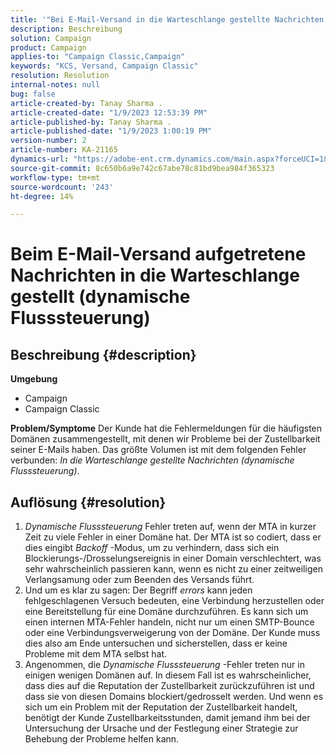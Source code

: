 ```yaml
---
title: '"Bei E-Mail-Versand in die Warteschlange gestellte Nachrichten (dynamische Flusssteuerung)\" aufgedeckt'
description: Beschreibung
solution: Campaign
product: Campaign
applies-to: "Campaign Classic,Campaign"
keywords: "KCS, Versand, Campaign Classic"
resolution: Resolution
internal-notes: null
bug: false
article-created-by: Tanay Sharma .
article-created-date: "1/9/2023 12:53:39 PM"
article-published-by: Tanay Sharma .
article-published-date: "1/9/2023 1:00:19 PM"
version-number: 2
article-number: KA-21165
dynamics-url: "https://adobe-ent.crm.dynamics.com/main.aspx?forceUCI=1&pagetype=entityrecord&etn=knowledgearticle&id=c7dae09c-1c90-ed11-aad1-6045bd006793"
source-git-commit: 8c650b6a9e742c67abe78c81bd9bea984f365323
workflow-type: tm+mt
source-wordcount: '243'
ht-degree: 14%

---
```


# Beim E-Mail-Versand aufgetretene Nachrichten in die Warteschlange gestellt (dynamische Flusssteuerung)

## Beschreibung {#description}

<b>Umgebung</b>
- Campaign
- Campaign Classic



<b>Problem/Symptome</b>
Der Kunde hat die Fehlermeldungen für die häufigsten Domänen zusammengestellt, mit denen wir Probleme bei der Zustellbarkeit seiner E-Mails haben. Das größte Volumen ist mit dem folgenden Fehler verbunden: *In die Warteschlange gestellte Nachrichten (dynamische Flusssteuerung)*.


## Auflösung {#resolution}


1. *Dynamische Flusssteuerung* Fehler treten auf, wenn der MTA in kurzer Zeit zu viele Fehler in einer Domäne hat. Der MTA ist so codiert, dass er dies eingibt *Backoff* -Modus, um zu verhindern, dass sich ein Blockierungs-/Drosselungsereignis in einer Domain verschlechtert, was sehr wahrscheinlich passieren kann, wenn es nicht zu einer zeitweiligen Verlangsamung oder zum Beenden des Versands führt.
2. Und um es klar zu sagen: Der Begriff *errors* kann jeden fehlgeschlagenen Versuch bedeuten, eine Verbindung herzustellen oder eine Bereitstellung für eine Domäne durchzuführen. Es kann sich um einen internen MTA-Fehler handeln, nicht nur um einen SMTP-Bounce oder eine Verbindungsverweigerung von der Domäne. Der Kunde muss dies also am Ende untersuchen und sicherstellen, dass er keine Probleme mit dem MTA selbst hat.
3. Angenommen, die *Dynamische Flusssteuerung* -Fehler treten nur in einigen wenigen Domänen auf. In diesem Fall ist es wahrscheinlicher, dass dies auf die Reputation der Zustellbarkeit zurückzuführen ist und dass sie von diesen Domains blockiert/gedrosselt werden. Und wenn es sich um ein Problem mit der Reputation der Zustellbarkeit handelt, benötigt der Kunde Zustellbarkeitsstunden, damit jemand ihm bei der Untersuchung der Ursache und der Festlegung einer Strategie zur Behebung der Probleme helfen kann.

